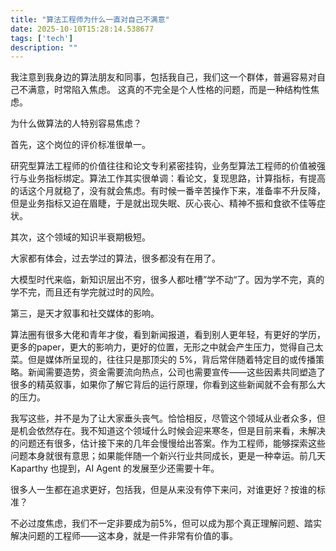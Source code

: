 ```yaml
---
title: "算法工程师为什么一直对自己不满意"
date: 2025-10-10T15:28:14.538677
tags: ['tech']
description: ""
---
```


我注意到我身边的算法朋友和同事，包括我自己，我们这一个群体，普遍容易对自己不满意，时常陷入焦虑。
这真的不完全是个人性格的问题，而是一种结构性焦虑。



为什么做算法的人特别容易焦虑？

首先，这个岗位的评价标准很单一。

研究型算法工程师的价值往往和论文专利紧密挂钩，业务型算法工程师的价值被强行与业务指标绑定。算法工作其实很单调：看论文，复现思路，计算指标，有提高的话这个月就稳了，没有就会焦虑。有时候一番辛苦操作下来，准备率不升反降，但是业务指标又迫在眉睫，于是就出现失眠、灰心丧心、精神不振和食欲不佳等症状。



其次，这个领域的知识半衰期极短。

大家都有体会，过去学过的算法，很多都没有在用了。

大模型时代来临，新知识层出不穷，很多人都吐槽”学不动“了。因为学不完，真的学不完，而且还有学完就过时的风险。





第三，是天才叙事和社交媒体的影响。

算法圈有很多大佬和青年才俊，看到新闻报道，看到别人更年轻，有更好的学历，更多的paper，更大的影响力，更好的位置，无形之中就会产生压力，觉得自己太菜。但是媒体所呈现的，往往只是那顶尖的 5%，背后常伴随着特定目的或传播策略。新闻需要造势，资金需要流向热点，公司也需要宣传——这些因素共同塑造了很多的精英叙事，如果你了解它背后的运行原理，你看到这些新闻就不会有那么大的压力。



我写这些，并不是为了让大家垂头丧气。恰恰相反，尽管这个领域从业者众多，但是机会依然存在。我不知道这个领域什么时候会迎来寒冬，但是目前来看，未解决的问题还有很多，估计接下来的几年会慢慢给出答案。作为工程师，能够探索这些问题本身就很有意思；如果能伴随一个新兴行业共同成长，更是一种幸运。前几天 Kaparthy 也提到，AI Agent 的发展至少还需要十年。



很多人一生都在追求更好，包括我，但是从来没有停下来问，对谁更好？按谁的标准？



不必过度焦虑，我们不一定非要成为前5%，但可以成为那个真正理解问题、踏实解决问题的工程师——这本身，就是一件非常有价值的事。





 